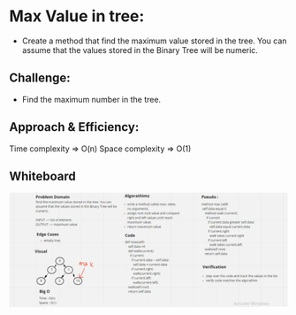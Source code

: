 # Max Value in tree:

* Create a method that find the maximum value stored in the tree. You can assume that the values stored in the Binary Tree will be numeric.

## Challenge:

* Find the maximum number in the tree.

## Approach & Efficiency:

Time complexity => O(n)
Space complexity => O(1)

## Whiteboard

![Image](./tree-max.PNG)